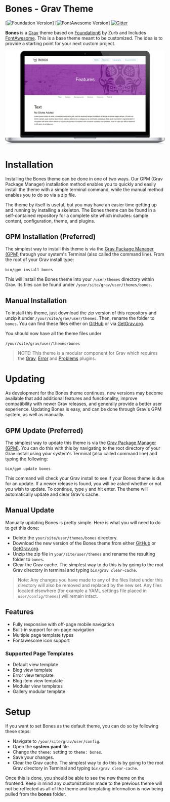 # Bones - Grav Theme

[![Foundation Version](https://img.shields.io/badge/Foundation-v6.1.1-orange.svg)] 
[![FontAwesome Version](https://img.shields.io/badge/FontAwesome-v4.5.0-blue.svg)] 
[![Gitter](https://img.shields.io/gitter/room/nwjs/nw.js.svg)](http://sgne.ws/1KPEcMD)

**Bones** is a [Grav](http://getgrav.org) theme based on [Foundation6](http://foundation.zurb.com/) by Zurb and Includes [FontAwesome](https://fortawesome.github.io/Font-Awesome/). This is a base theme meant to be customized. The idea is to provide a starting point for your next custom project.


![Bones Screenshot](assets/bones-macbook-pro.png)


# Installation

Installing the Bones theme can be done in one of two ways. Our GPM (Grav Package Manager) installation method enables you to quickly and easily install the theme with a simple terminal command, while the manual method enables you to do so via a zip file. 

The theme by itself is useful, but you may have an easier time getting up and running by installing a skeleton. The Bones theme can be found in a self-contained repository for a complete site which includes: sample content, configuration, theme, and plugins.

## GPM Installation (Preferred)

The simplest way to install this theme is via the [Grav Package Manager (GPM)](http://learn.getgrav.org/advanced/grav-gpm) through your system's Terminal (also called the command line).  From the root of your Grav install type:

`bin/gpm install bones`

This will install the Bones theme into your `/user/themes` directory within Grav. Its files can be found under `/your/site/grav/user/themes/bones`.

## Manual Installation

To install this theme, just download the zip version of this repository and unzip it under `/your/site/grav/user/themes`. Then, rename the folder to `bones`. You can find these files either on [GitHub](https://github.com/getgrav/grav-theme-bones) or via [GetGrav.org](http://getgrav.org/downloads/themes).

You should now have all the theme files under

`/your/site/grav/user/themes/bones`

> NOTE: This theme is a modular component for Grav which requires the [Grav](http://github.com/getgrav/grav), [Error](https://github.com/getgrav/grav-theme-error) and [Problems](https://github.com/getgrav/grav-plugin-problems) plugins.

# Updating

As development for the Bones theme continues, new versions may become available that add additional features and functionality, improve compatibility with newer Grav releases, and generally provide a better user experience. Updating Bones is easy, and can be done through Grav's GPM system, as well as manually.

## GPM Update (Preferred)

The simplest way to update this theme is via the [Grav Package Manager (GPM)](http://learn.getgrav.org/advanced/grav-gpm). You can do this with this by navigating to the root directory of your Grav install using your system's Terminal (also called command line) and typing the following:

    bin/gpm update bones

This command will check your Grav install to see if your Bones theme is due for an update. If a newer release is found, you will be asked whether or not you wish to update. To continue, type `y` and hit enter. The theme will automatically update and clear Grav's cache.

## Manual Update

Manually updating Bones is pretty simple. Here is what you will need to do to get this done:

* Delete the `your/site/user/themes/bones` directory.
* Download the new version of the Bones theme from either [GitHub](https://github.com/getgrav/grav-theme-bones) or [GetGrav.org](http://getgrav.org/downloads/themes#extras).
* Unzip the zip file in `your/site/user/themes` and rename the resulting folder to `bones`.
* Clear the Grav cache. The simplest way to do this is by going to the root Grav directory in terminal and typing `bin/grav clear-cache`.

> Note: Any changes you have made to any of the files listed under this directory will also be removed and replaced by the new set. Any files located elsewhere (for example a YAML settings file placed in `user/config/themes`) will remain intact.

## Features

* Fully responsive with off-page mobile navigation
* Built-in support for on-page navigation
* Multiple page template types
* Fontawesome icon support

### Supported Page Templates

* Default view template
* Blog view template
* Error view template
* Blog item view template
* Modular view templates
* Gallery modular template

# Setup

If you want to set Bones as the default theme, you can do so by following these steps:

* Navigate to `/your/site/grav/user/config`.
* Open the **system.yaml** file.
* Change the `theme:` setting to `theme: bones`.
* Save your changes.
* Clear the Grav cache. The simplest way to do this is by going to the root Grav directory in Terminal and typing `bin/grav clear-cache`.

Once this is done, you should be able to see the new theme on the frontend. Keep in mind any customizations made to the previous theme will not be reflected as all of the theme and templating information is now being pulled from the **bones** folder.
